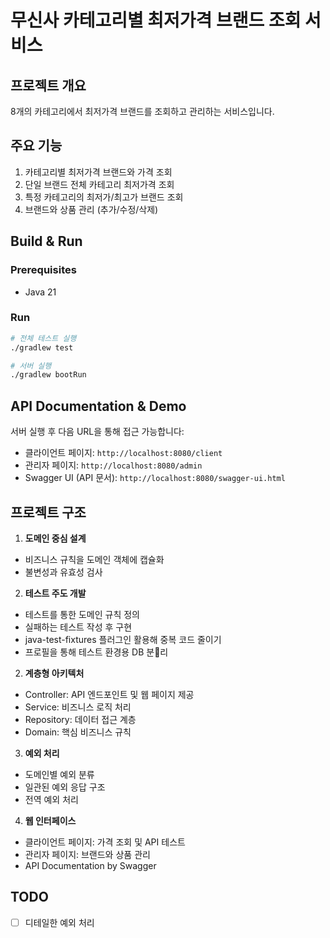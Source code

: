 # 무신사 카테고리별 최저가격 브랜드 조회 서비스

## 프로젝트 개요

8개의 카테고리에서 최저가격 브랜드를 조회하고 관리하는 서비스입니다.

## 주요 기능

1. 카테고리별 최저가격 브랜드와 가격 조회
2. 단일 브랜드 전체 카테고리 최저가격 조회
3. 특정 카테고리의 최저가/최고가 브랜드 조회
4. 브랜드와 상품 관리 (추가/수정/삭제)

## Build & Run

### Prerequisites

- Java 21

### Run

```bash
# 전체 테스트 실행
./gradlew test

# 서버 실행
./gradlew bootRun
```

## API Documentation & Demo

서버 실행 후 다음 URL을 통해 접근 가능합니다:

- 클라이언트 페이지: `http://localhost:8080/client`
- 관리자 페이지: `http://localhost:8080/admin`
- Swagger UI (API 문서): `http://localhost:8080/swagger-ui.html`

## 프로젝트 구조

1. **도메인 중심 설계**

- 비즈니스 규칙을 도메인 객체에 캡슐화
- 불변성과 유효성 검사

2. **테스트 주도 개발**

- 테스트를 통한 도메인 규칙 정의
- 실패하는 테스트 작성 후 구현
- java-test-fixtures 플러그인 활용해 중복 코드 줄이기
- 프로필을 통해 테스트 환경용 DB 분리

2. **계층형 아키텍처**

- Controller: API 엔드포인트 및 웹 페이지 제공
- Service: 비즈니스 로직 처리
- Repository: 데이터 접근 계층
- Domain: 핵심 비즈니스 규칙

3. **예외 처리**

- 도메인별 예외 분류
- 일관된 예외 응답 구조
- 전역 예외 처리

4. **웹 인터페이스**

- 클라이언트 페이지: 가격 조회 및 API 테스트
- 관리자 페이지: 브랜드와 상품 관리
- API Documentation by Swagger

## TODO

- [ ] 디테일한 예외 처리
